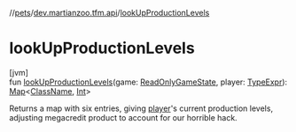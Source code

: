 //[pets](../../index.md)/[dev.martianzoo.tfm.api](index.md)/[lookUpProductionLevels](look-up-production-levels.md)

# lookUpProductionLevels

[jvm]\
fun [lookUpProductionLevels](look-up-production-levels.md)(game: [ReadOnlyGameState](-read-only-game-state/index.md), player: [TypeExpr](../dev.martianzoo.tfm.pets.ast/-type-expr/index.md)): [Map](https://kotlinlang.org/api/latest/jvm/stdlib/kotlin.collections/-map/index.html)&lt;[ClassName](../dev.martianzoo.tfm.pets.ast/-class-name/index.md), [Int](https://kotlinlang.org/api/latest/jvm/stdlib/kotlin/-int/index.html)&gt;

Returns a map with six entries, giving [player](look-up-production-levels.md)'s current production levels, adjusting megacredit product to account for our horrible hack.
